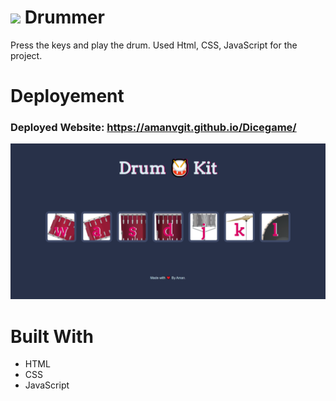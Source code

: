 # <img src="/images/favicon.ico" width="40"> Drummer 
Press the keys and play the drum. Used Html, CSS, JavaScript for the project.

# Deployement
### Deployed Website: https://amanvgit.github.io/Dicegame/

![dice game](https://github.com/AmanVgit/Drummer/blob/083774545d012ade7f279ed7755670db70ae07e3/images/Drummer%20image.png)

# Built With
* HTML
* CSS
* JavaScript
